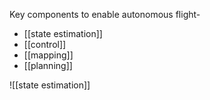 Key components to enable autonomous flight-
- [[state estimation]]
- [[control]]
- [[mapping]]
- [[planning]]

![[state estimation]]